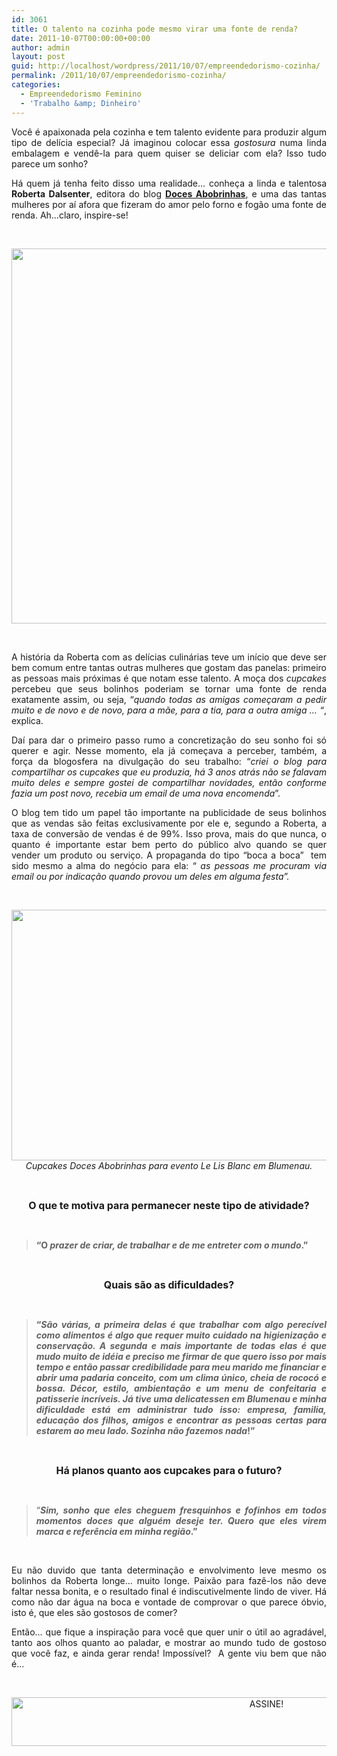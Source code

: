 ```yaml
---
id: 3061
title: O talento na cozinha pode mesmo virar uma fonte de renda?
date: 2011-10-07T00:00:00+00:00
author: admin
layout: post
guid: http://localhost/wordpress/2011/10/07/empreendedorismo-cozinha/
permalink: /2011/10/07/empreendedorismo-cozinha/
categories:
  - Empreendedorismo Feminino
  - 'Trabalho &amp; Dinheiro'
---
```

<p style="text-align: justify;">
  Você é apaixonada pela cozinha e tem talento evidente para produzir algum tipo de delícia especial? Já imaginou colocar essa <em>gostosura</em> numa linda embalagem e vendê-la para quem quiser se deliciar com ela? Isso tudo parece um sonho?
</p>

<p style="text-align: justify;" align="justify">
  Há quem já tenha feito disso uma realidade… conheça a linda e talentosa <strong>Roberta Dalsenter</strong>, editora do blog <strong><a href="http://docesabobrinhas.com/" target="_blank">Doces Abobrinhas</a></strong>, e uma das tantas mulheres por aí afora que fizeram do amor pelo forno e fogão uma fonte de renda. Ah…claro, inspire-se!
</p>

&nbsp;

<p align="center">
  <a href="http://www.trololodemulher.com.br/blog/wp-content/uploads/2011/10/Roberta-Dalsenter-Doces-Abobrinhas.png"><img class="alignnone size-full wp-image-7003" title="Roberta Dalsenter - Doces Abobrinhas" src="http://www.trololodemulher.com.br/blog/wp-content/uploads/2011/10/Roberta-Dalsenter-Doces-Abobrinhas.png" alt="" width="563" height="600" /></a>
</p>

&nbsp;

<p align="justify">
  A história da Roberta com as delícias culinárias teve um início que deve ser bem comum entre tantas outras mulheres que gostam das panelas: primeiro as pessoas mais próximas é que notam esse talento. A moça dos <em>cupcakes</em> percebeu que seus bolinhos poderiam se tornar uma fonte de renda exatamente assim, ou seja, “<em>quando todas as amigas começaram a pedir muito e de novo e de novo, para a mãe, para a tia, para a outra amiga &#8230; “</em>, explica.
</p>

<p align="justify">
  Daí para dar o primeiro passo rumo a concretização do seu sonho foi só querer e agir. Nesse momento, ela já começava a perceber, também, a força da blogosfera na divulgação do seu trabalho: “<em>criei o blog para compartilhar os cupcakes que eu produzia, há 3 anos atrás não se falavam muito deles e sempre gostei de compartilhar novidades, então conforme fazia um post novo, recebia um email de uma nova encomenda</em>”.
</p>

<p align="justify">
  O blog tem tido um papel tão importante na publicidade de seus bolinhos que as vendas são feitas exclusivamente por ele e, segundo a Roberta, a taxa de conversão de vendas é de 99%. Isso prova, mais do que nunca, o quanto é importante estar bem perto do público alvo quando se quer vender um produto ou serviço. A propaganda do tipo “boca a boca”  tem sido mesmo a alma do negócio para ela: “ <em>as pessoas me procuram via email ou por indicação quando provou um deles em alguma festa”.</em>
</p>

&nbsp;

<p align="center">
  <a href="http://www.trololodemulher.com.br/blog/wp-content/uploads/2011/10/cupcakes-doces-abobrinhas.jpg"><img class="alignnone size-full wp-image-7000" title="cupcakes - doces abobrinhas" src="http://www.trololodemulher.com.br/blog/wp-content/uploads/2011/10/cupcakes-doces-abobrinhas.jpg" alt="" width="600" height="401" /></a><br /> <em>Cupcakes Doces Abobrinhas para evento Le Lis Blanc em Blumenau.</em>
</p>

&nbsp;

<p align="center">
  <strong><span style="font-size: medium;">O que te motiva para permanecer neste tipo de atividade?</span></strong>
</p>

&nbsp;

> **“O _prazer de criar, de trabalhar e de me entreter com o mundo_.”**

&nbsp;

<p align="center">
  <strong><span style="font-size: medium;">Quais são as dificuldades?</span></strong>
</p>

&nbsp;

> <p align="justify">
>   <strong>“<em>São várias, a primeira delas é que trabalhar com algo perecível como alimentos é algo que requer muito cuidado na higienização e conservação. A segunda e mais importante de todas elas é que mudo muito de idéia e preciso me firmar de que quero isso por mais tempo e então passar credibilidade para meu marido me financiar e abrir uma padaria conceito, com um clima único, cheia de rococó e bossa. Décor, estilo, ambientação e um menu de confeitaria e patisserie incríveis. Já tive uma delicatessen em Blumenau e minha dificuldade está em administrar tudo isso: empresa, familia, educação dos filhos, amigos e encontrar as pessoas certas para estarem ao meu lado. Sozinha não fazemos nada</em>!”</strong>
> </p>

&nbsp;

<p align="center">
  <strong><span style="font-size: medium;">Há planos quanto aos cupcakes para o futuro?</span></strong>
</p>

&nbsp;

> <p align="justify">
>   “<strong><em>Sim, sonho que eles cheguem fresquinhos e fofinhos em todos momentos doces que alguém deseje ter. Quero que eles virem marca e referência em minha região</em>.”</strong>
> </p>

&nbsp;

<p align="justify">
  Eu não duvido que tanta determinação e envolvimento leve mesmo os bolinhos da Roberta longe… muito longe. Paixão para fazê-los não deve faltar nessa bonita, e o resultado final é indiscutivelmente lindo de viver. Há como não dar água na boca e vontade de comprovar o que parece óbvio, isto é, que eles são gostosos de comer?
</p>

<p align="justify">
  Então… que fique a inspiração para você que quer unir o útil ao agradável, tanto aos olhos quanto ao paladar, e mostrar ao mundo tudo de gostoso que você faz, e ainda gerar renda! Impossível?  A gente viu bem que não é&#8230;
</p>

&nbsp;

<p align="center">
  <a href="http://feedburner.google.com/fb/a/mailverify?uri=blogBichaFemea&loc=en_US" target="_blank"><img class="alignnone size-full wp-image-10439" src="http://www.trololodemulher.com.br/blog/wp-content/uploads/2014/09/ASSINE.png" alt="ASSINE!" width="800" height="78" /></a>
</p>